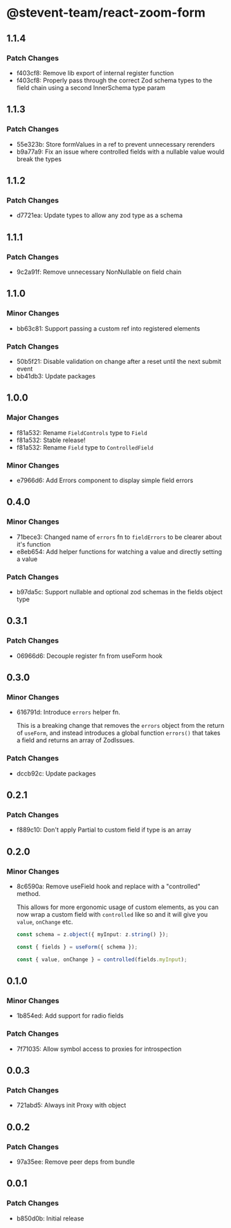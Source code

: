 # @stevent-team/react-zoom-form

## 1.1.4

### Patch Changes

- f403cf8: Remove lib export of internal register function
- f403cf8: Properly pass through the correct Zod schema types to the field chain using a second InnerSchema type param

## 1.1.3

### Patch Changes

- 55e323b: Store formValues in a ref to prevent unnecessary rerenders
- b9a77a9: Fix an issue where controlled fields with a nullable value would break the types

## 1.1.2

### Patch Changes

- d7721ea: Update types to allow any zod type as a schema

## 1.1.1

### Patch Changes

- 9c2a91f: Remove unnecessary NonNullable on field chain

## 1.1.0

### Minor Changes

- bb63c81: Support passing a custom ref into registered elements

### Patch Changes

- 50b5f21: Disable validation on change after a reset until the next submit event
- bb41db3: Update packages

## 1.0.0

### Major Changes

- f81a532: Rename `FieldControls` type to `Field`
- f81a532: Stable release!
- f81a532: Rename `Field` type to `ControlledField`

### Minor Changes

- e7966d6: Add Errors component to display simple field errors

## 0.4.0

### Minor Changes

- 71bece3: Changed name of `errors` fn to `fieldErrors` to be clearer about it's function
- e8eb654: Add helper functions for watching a value and directly setting a value

### Patch Changes

- b97da5c: Support nullable and optional zod schemas in the fields object type

## 0.3.1

### Patch Changes

- 06966d6: Decouple register fn from useForm hook

## 0.3.0

### Minor Changes

- 616791d: Introduce `errors` helper fn.

  This is a breaking change that removes the `errors` object from the return of `useForm`, and instead introduces a global function `errors()` that takes a field and returns an array of ZodIssues.

### Patch Changes

- dccb92c: Update packages

## 0.2.1

### Patch Changes

- f889c10: Don't apply Partial to custom field if type is an array

## 0.2.0

### Minor Changes

- 8c6590a: Remove useField hook and replace with a "controlled" method.

  This allows for more ergonomic usage of custom elements, as you can now wrap a custom field with `controlled` like so and it will give you `value`, `onChange` etc.

  ```ts
  const schema = z.object({ myInput: z.string() });

  const { fields } = useForm({ schema });

  const { value, onChange } = controlled(fields.myInput);
  ```

## 0.1.0

### Minor Changes

- 1b854ed: Add support for radio fields

### Patch Changes

- 7f71035: Allow symbol access to proxies for introspection

## 0.0.3

### Patch Changes

- 721abd5: Always init Proxy with object

## 0.0.2

### Patch Changes

- 97a35ee: Remove peer deps from bundle

## 0.0.1

### Patch Changes

- b850d0b: Initial release
